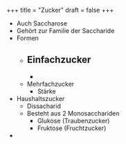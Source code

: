 +++
title = "Zucker"
draft = false
+++

-   Auch Saccharose
-   Gehört zur Familie der Saccharide
-   Formen
    -   Einfachzucker
        -
        -
    -   Mehrfachzucker
        -   Stärke
-   Haushaltszucker
    -   Dissacharid
    -   Besteht aus 2 Monosacchariden
        -   Glukose (Traubenzucker)
        -   Fruktose (Fruchtzucker)
-